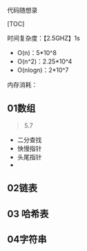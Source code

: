 代码随想录

[TOC]

时间复杂度：【2.5GHZ】1s

- O(n)：5*10^8
- O(n^2)：2.25*10^4
- O(nlogn)：2*10^7

内存消耗：



## 01数组

> 5.7

- 二分查找
- 快慢指针
- 头尾指针
- 























## 02链表

## 03 哈希表

## 04字符串
